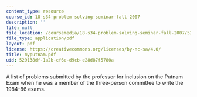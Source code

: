 ```yaml
---
content_type: resource
course_id: 18-s34-problem-solving-seminar-fall-2007
description: ''
file: null
file_location: /coursemedia/18-s34-problem-solving-seminar-fall-2007/529138df1a2bcf6ed9cbe28d87f5780a_myputnam.pdf
file_type: application/pdf
layout: pdf
license: https://creativecommons.org/licenses/by-nc-sa/4.0/
title: myputnam.pdf
uid: 529138df-1a2b-cf6e-d9cb-e28d87f5780a
---
```

A list of problems submitted by the professor for inclusion on the Putnam Exam when he was a member of the three-person committee to write the 1984-86 exams.